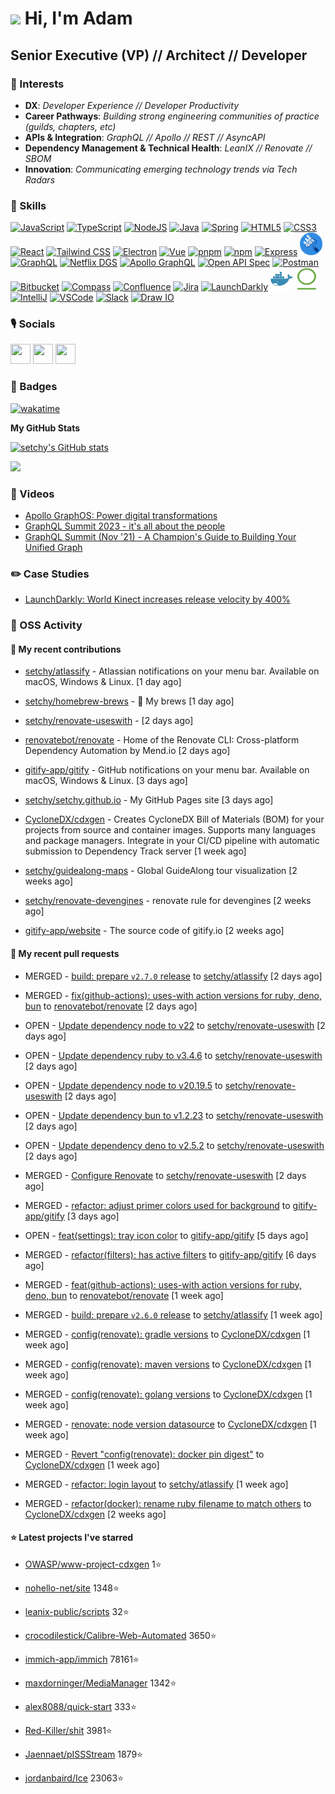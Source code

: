 ![](https://user-images.githubusercontent.com/18350557/176309783-0785949b-9127-417c-8b55-ab5a4333674e.gif) Hi, I'm Adam
============================================================================================================================

Senior Executive (VP) // Architect // Developer
-----------------------------------------------

### 🔭 Interests

- **DX**: *Developer Experience // Developer Productivity*
- **Career Pathways**: *Building strong engineering communities of practice (guilds, chapters, etc)*
- **APIs & Integration**: *GraphQL // Apollo // REST // AsyncAPI*
- **Dependency Management & Technical Health**: *LeanIX // Renovate // SBOM*
- **Innovation**: *Communicating emerging technology trends via Tech Radars*

### 💪 Skills

<p align="left">
  <a href="https://developer.mozilla.org/en-US/docs/Web/JavaScript" target="_blank" rel="noreferrer"><img src="https://raw.githubusercontent.com/danielcranney/readme-generator/main/public/icons/skills/javascript-colored.svg" width="36" height="36" alt="JavaScript" /></a>
  <a href="https://www.typescriptlang.org/" target="_blank" rel="noreferrer"><img src="https://raw.githubusercontent.com/danielcranney/readme-generator/main/public/icons/skills/typescript-colored.svg" width="36" height="36" alt="TypeScript" /></a>
  <a href="https://nodejs.org/en/" target="_blank" rel="noreferrer"><img src="https://raw.githubusercontent.com/danielcranney/readme-generator/main/public/icons/skills/nodejs-colored.svg" width="36" height="36" alt="NodeJS" /></a>
  <a href="https://www.oracle.com/java/" target="_blank" rel="noreferrer"><img src="https://raw.githubusercontent.com/danielcranney/readme-generator/main/public/icons/skills/java-colored.svg" width="36" height="36" alt="Java" /></a>
  <a href="https://spring.io/" target="_blank" rel="noreferrer"><img src="https://cdn.worldvectorlogo.com/logos/spring-3.svg" width="36" height="36" alt="Spring" /></a> 
  <a href="https://developer.mozilla.org/en-US/docs/Glossary/HTML5" target="_blank" rel="noreferrer"><img src="https://raw.githubusercontent.com/danielcranney/readme-generator/main/public/icons/skills/html5-colored.svg" width="36" height="36" alt="HTML5" /></a>
  <a href="https://www.w3.org/TR/CSS/#css" target="_blank" rel="noreferrer"><img src="https://raw.githubusercontent.com/danielcranney/readme-generator/main/public/icons/skills/css3-colored.svg" width="36" height="36" alt="CSS3" /></a>
  <a href="https://react.dev/" target="_blank" rel="noreferrer"><img src="https://cdn.worldvectorlogo.com/logos/react-2.svg" width="36" height="36" alt="React" /></a>
  <a href="https://tailwindcss.com/" target="_blank" rel="noreferrer"><img src="https://cdn.worldvectorlogo.com/logos/tailwind-css-2.svg" width="36" height="36" alt="Tailwind CSS" /></a>
  <a href="https://www.electronjs.org/" target="_blank" rel="noreferrer"><img src="https://cdn.worldvectorlogo.com/logos/electron-1.svg" width="36" height="36" alt="Electron" /></a>
  <a href="https://vuejs.org/" target="_blank" rel="noreferrer"><img src="https://cdn.worldvectorlogo.com/logos/vue-9.svg" width="36" height="36" alt="Vue" /></a>
  <a href="https://pnpm.io/" target="_blank" rel="noreferrer"><img src="https://encrypted-tbn0.gstatic.com/images?q=tbn:ANd9GcSGcwBnoTNg212cvEclMX-_qRw_P-_odFp3aafVal77Hg&s" width="36" height="36" alt="pnpm" /></a>
  <a href="https://www.npmjs.com/" target="_blank" rel="noreferrer"><img src="https://cdn.worldvectorlogo.com/logos/npm-square-red-1.svg" width="36" height="36" alt="npm" /></a>
  <a href="https://expressjs.com/" target="_blank" rel="noreferrer"><img src="https://raw.githubusercontent.com/danielcranney/readme-generator/main/public/icons/skills/express-colored.svg" width="36" height="36" alt="Express" /></a>
  <a href="https://docs.renovatebot.com/" target="_blank" rel="noreferrer"><img src="https://raw.githubusercontent.com/renovatebot/renovate/refs/heads/main/docs/usage/assets/images/logo.png" width="36" height="36" alt="Renovate" /></a>
  <a href="https://graphql.org/" target="_blank" rel="noreferrer"><img src="https://raw.githubusercontent.com/danielcranney/readme-generator/main/public/icons/skills/graphql-colored.svg" width="36" height="36" alt="GraphQL" /></a>
  <a href="https://netflix.github.io/dgs/" target="_blank" rel="noreferrer"><img src="https://raw.githubusercontent.com/Netflix/dgs/main/docs/images/dgs-framework-brand/Icon/dgs-icon--blue.svg" width="36" height="36" alt="Netflix DGS" /></a>
  <a href="https://apollographql.com/" target="_blank" rel="noreferrer"><img src="https://cdn.worldvectorlogo.com/logos/apollo-graphql-compact.svg" width="36" height="36" alt="Apollo GraphQL" /></a>
  <a href="https://swagger.io/specification/" target="_blank" rel="noreferrer"><img src="https://cdn.worldvectorlogo.com/logos/openapi-1.svg" width="36" height="36" alt="Open API Spec" /></a>
  <a href="https://www.postman.com//" target="_blank" rel="noreferrer"><img src="https://cdn.worldvectorlogo.com/logos/postman.svg" width="36" height="36" alt="Postman" /></a>
  <a href="https://www.atlassian.com/software/bitbucket" target="_blank" rel="noreferrer"><img src="https://cdn.worldvectorlogo.com/logos/bitbucket-icon.svg" width="36" height="36" alt="Bitbucket" /></a>
  <a href="https://www.atlassian.com/software/compass" target="_blank" rel="noreferrer"><img src="https://cdn.worldvectorlogo.com/logos/atlassian-compass-1.svg" width="36" height="36" alt="Compass" /></a>
  <a href="https://www.atlassian.com/software/confluence" target="_blank" rel="noreferrer"><img src="https://cdn.worldvectorlogo.com/logos/confluence-1.svg" width="36" height="36" alt="Confluence" /></a>
  <a href="https://www.atlassian.com/software/jira" target="_blank" rel="noreferrer"><img src="https://cdn.worldvectorlogo.com/logos/jira-1.svg" width="36" height="36" alt="Jira" /></a>
  <a href="https://launchdarkly.com/" target="_blank" rel="noreferrer"><img src="https://cdn.worldvectorlogo.com/logos/launchdarkly-2.svg" width="36" height="36" alt="LaunchDarkly" /></a>
  <a href="https://docker.com/" target="_blank" rel="noreferrer"><img src="https://raw.githubusercontent.com/nx211/homer-icons/master/png/docker.png" width="36" height="36" alt="Docker" /></a>
  <a href="https://jfrog.com/artifactory/" target="_blank" rel="noreferrer"><img src="https://raw.githubusercontent.com/nx211/homer-icons/master/png/artifactory.png" width="36" height="36" alt="Artifactory" /></a>
  <a href="https://www.jetbrains.com/idea/" target="_blank" rel="noreferrer"><img src="https://cdn.worldvectorlogo.com/logos/intellij-idea-1.svg" width="36" height="36" alt="IntelliJ" /></a>
  <a href="https://code.visualstudio.com/" target="_blank" rel="noreferrer"><img src="https://cdn.worldvectorlogo.com/logos/visual-studio-code-1.svg" width="36" height="36" alt="VSCode" /></a>
  <a href="https://slack.com/" target="_blank" rel="noreferrer"><img src="https://cdn.worldvectorlogo.com/logos/slack-new-logo.svg" width="36" height="36" alt="Slack" /></a>
  <a href="https://drawio-app.com/" target="_blank" rel="noreferrer"><img src="https://cdn.worldvectorlogo.com/logos/draw-io.svg" width="36" height="36" alt="Draw IO" /></a>
</p>

                      

### 🎙️ Socials
                  
<p align="left">
  <a href="https://www.github.com/setchy" target="_blank" rel="noreferrer"><img src="https://raw.githubusercontent.com/danielcranney/readme-generator/main/public/icons/socials/github.svg" width="32" height="32" /></a>
  <a href="https://www.linkedin.com/in/adamsetch" target="_blank" rel="noreferrer"><img src="https://raw.githubusercontent.com/danielcranney/readme-generator/main/public/icons/socials/linkedin.svg" width="32" height="32" /></a>
  <a href="https://www.twitter.com/setchy87" target="_blank" rel="noreferrer"><img src="https://raw.githubusercontent.com/danielcranney/readme-generator/main/public/icons/socials/twitter.svg" width="32" height="32" /></a>
</p>

### 📛 Badges

[![wakatime](https://wakatime.com/badge/user/2b948ae2-4be1-4020-8a57-7de60b53fe1d.svg)](https://wakatime.com/@2b948ae2-4be1-4020-8a57-7de60b53fe1d)

<b>My GitHub Stats</b>

<a href="http://www.github.com/setchy"><img src="https://github-readme-stats.vercel.app/api?username=setchy&show_icons=true&hide=&count_private=true&title_color=0891b2&text_color=ffffff&icon_color=0891b2&bg_color=1c1917&hide_border=true&show_icons=true" alt="setchy's GitHub stats" /></a>

<a href="http://www.github.com/setchy"><img src="https://github-readme-streak-stats.herokuapp.com/?user=setchy&stroke=ffffff&background=1c1917&ring=0891b2&fire=0891b2&currStreakNum=ffffff&currStreakLabel=0891b2&sideNums=ffffff&sideLabels=ffffff&dates=ffffff&hide_border=true" /></a>

### 📼 Videos

- [Apollo GraphOS: Power digital transformations](https://www.apollographql.com/enterprise?wvideo=4fu2lsjssc)
- [GraphQL Summit 2023 - it's all about the people](https://www.youtube.com/watch?v=090IWEcHbJc)
- [GraphQL Summit (Nov '21) - A Champion's Guide to Building Your Unified Graph](https://www.apollographql.com/events/roundtable/graphql-summit-november-2021/a-champions-guide-to-building-your-unified-graph)

### ✏️ Case Studies

- [LaunchDarkly: World Kinect increases release velocity by 400%](https://launchdarkly.com/case-studies/world-kinect/)

### 🎯 OSS Activity
#### 🚀 My recent contributions



- [setchy/atlassify](https://github.com/setchy/atlassify) - Atlassian notifications on your menu bar. Available on macOS, Windows &amp; Linux.  [1 day ago]

- [setchy/homebrew-brews](https://github.com/setchy/homebrew-brews) - 🍻 My brews [1 day ago]

- [setchy/renovate-useswith](https://github.com/setchy/renovate-useswith) -  [2 days ago]

- [renovatebot/renovate](https://github.com/renovatebot/renovate) - Home of the Renovate CLI: Cross-platform Dependency Automation by Mend.io [2 days ago]

- [gitify-app/gitify](https://github.com/gitify-app/gitify) - GitHub notifications on your menu bar. Available on macOS, Windows &amp; Linux. [3 days ago]

- [setchy/setchy.github.io](https://github.com/setchy/setchy.github.io) - My GitHub Pages site [3 days ago]

- [CycloneDX/cdxgen](https://github.com/CycloneDX/cdxgen) - Creates CycloneDX Bill of Materials (BOM) for your projects from source and container images. Supports many languages and package managers. Integrate in your CI/CD pipeline with automatic submission to Dependency Track server [1 week ago]

- [setchy/guidealong-maps](https://github.com/setchy/guidealong-maps) - Global GuideAlong tour visualization [2 weeks ago]

- [setchy/renovate-devengines](https://github.com/setchy/renovate-devengines) - renovate rule for devengines [2 weeks ago]

- [gitify-app/website](https://github.com/gitify-app/website) - The source code of gitify.io [2 weeks ago]

#### 🎉 My recent pull requests



- MERGED - [build: prepare `v2.7.0` release](https://github.com/setchy/atlassify/pull/1640) to [setchy/atlassify](https://github.com/setchy/atlassify) [2 days ago]

- MERGED - [fix(github-actions): uses-with action versions for ruby, deno, bun](https://github.com/renovatebot/renovate/pull/38294) to [renovatebot/renovate](https://github.com/renovatebot/renovate) [2 days ago]

- OPEN - [Update dependency node to v22](https://github.com/setchy/renovate-useswith/pull/7) to [setchy/renovate-useswith](https://github.com/setchy/renovate-useswith) [2 days ago]

- OPEN - [Update dependency ruby to v3.4.6](https://github.com/setchy/renovate-useswith/pull/6) to [setchy/renovate-useswith](https://github.com/setchy/renovate-useswith) [2 days ago]

- OPEN - [Update dependency node to v20.19.5](https://github.com/setchy/renovate-useswith/pull/5) to [setchy/renovate-useswith](https://github.com/setchy/renovate-useswith) [2 days ago]

- OPEN - [Update dependency bun to v1.2.23](https://github.com/setchy/renovate-useswith/pull/4) to [setchy/renovate-useswith](https://github.com/setchy/renovate-useswith) [2 days ago]

- OPEN - [Update dependency deno to v2.5.2](https://github.com/setchy/renovate-useswith/pull/3) to [setchy/renovate-useswith](https://github.com/setchy/renovate-useswith) [2 days ago]

- MERGED - [Configure Renovate](https://github.com/setchy/renovate-useswith/pull/1) to [setchy/renovate-useswith](https://github.com/setchy/renovate-useswith) [2 days ago]

- MERGED - [refactor: adjust primer colors used for background](https://github.com/gitify-app/gitify/pull/2254) to [gitify-app/gitify](https://github.com/gitify-app/gitify) [3 days ago]

- OPEN - [feat(settings): tray icon color](https://github.com/gitify-app/gitify/pull/2249) to [gitify-app/gitify](https://github.com/gitify-app/gitify) [5 days ago]

- MERGED - [refactor(filters): has active filters](https://github.com/gitify-app/gitify/pull/2248) to [gitify-app/gitify](https://github.com/gitify-app/gitify) [6 days ago]

- MERGED - [feat(github-actions): uses-with action versions for ruby, deno, bun](https://github.com/renovatebot/renovate/pull/38132) to [renovatebot/renovate](https://github.com/renovatebot/renovate) [1 week ago]

- MERGED - [build: prepare `v2.6.0` release](https://github.com/setchy/atlassify/pull/1587) to [setchy/atlassify](https://github.com/setchy/atlassify) [1 week ago]

- MERGED - [config(renovate): gradle versions](https://github.com/CycloneDX/cdxgen/pull/2350) to [CycloneDX/cdxgen](https://github.com/CycloneDX/cdxgen) [1 week ago]

- MERGED - [config(renovate): maven versions](https://github.com/CycloneDX/cdxgen/pull/2349) to [CycloneDX/cdxgen](https://github.com/CycloneDX/cdxgen) [1 week ago]

- MERGED - [config(renovate): golang versions](https://github.com/CycloneDX/cdxgen/pull/2347) to [CycloneDX/cdxgen](https://github.com/CycloneDX/cdxgen) [1 week ago]

- MERGED - [renovate: node version datasource](https://github.com/CycloneDX/cdxgen/pull/2345) to [CycloneDX/cdxgen](https://github.com/CycloneDX/cdxgen) [1 week ago]

- MERGED - [Revert &#34;config(renovate): docker pin digest&#34;](https://github.com/CycloneDX/cdxgen/pull/2344) to [CycloneDX/cdxgen](https://github.com/CycloneDX/cdxgen) [1 week ago]

- MERGED - [refactor: login layout](https://github.com/setchy/atlassify/pull/1586) to [setchy/atlassify](https://github.com/setchy/atlassify) [1 week ago]

- MERGED - [refactor(docker): rename ruby filename to match others](https://github.com/CycloneDX/cdxgen/pull/2343) to [CycloneDX/cdxgen](https://github.com/CycloneDX/cdxgen) [2 weeks ago]

#### ⭐ Latest projects I've starred



- [OWASP/www-project-cdxgen](https://github.com/OWASP/www-project-cdxgen) 1⭐

- [nohello-net/site](https://github.com/nohello-net/site) 1348⭐

- [leanix-public/scripts](https://github.com/leanix-public/scripts) 32⭐

- [crocodilestick/Calibre-Web-Automated](https://github.com/crocodilestick/Calibre-Web-Automated) 3650⭐

- [immich-app/immich](https://github.com/immich-app/immich) 78161⭐

- [maxdorninger/MediaManager](https://github.com/maxdorninger/MediaManager) 1342⭐

- [alex8088/quick-start](https://github.com/alex8088/quick-start) 333⭐

- [Red-Killer/shit](https://github.com/Red-Killer/shit) 3981⭐

- [Jaennaet/pISSStream](https://github.com/Jaennaet/pISSStream) 1879⭐

- [jordanbaird/Ice](https://github.com/jordanbaird/Ice) 23063⭐


